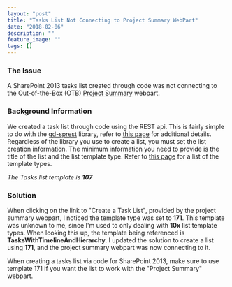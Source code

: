 ```yaml
---
layout: "post"
title: "Tasks List Not Connecting to Project Summary WebPart"
date: "2018-02-06"
description: ""
feature_image: ""
tags: []
---
```


### The Issue

A SharePoint 2013 tasks list created through code was not connecting to the Out-of-the-Box (OTB) [Project Summary](https://support.office.com/en-us/article/view-tasks-and-events-in-the-project-summary-web-part-03ce0b76-3e4e-4991-ad73-d745c889a2f2) webpart.

<!--more-->

### Background Information

We created a task list through code using the REST api. This is fairly simple to do with the [gd-sprest](https://gunjandatta.github.io) library, refer to [this page](https://gunjandatta.github.io/topics/automation) for additional details. Regardless of the library you use to create a list, you must set the list creation information. The minimum information you need to provide is the title of the list and the list template type. Refer to [this page](https://gunjandatta.github.io/api/list) for a list of the template types.

_The Tasks list template is **107**_

### Solution

When clicking on the link to "Create a Task List", provided by the project summary webpart, I noticed the template type was set to **171**. This template was unknown to me, since I'm used to only dealing with **10x** list template types. When looking this up, the template being referenced is **TasksWithTimelineAndHierarchy**. I updated the solution to create a list using **171**, and the project summary webpart was now connecting to it.

When creating a tasks list via code for SharePoint 2013, make sure to use template 171 if you want the list to work with the "Project Summary" webpart.
